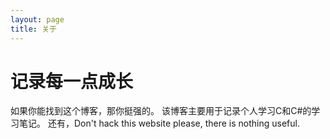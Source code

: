```yaml
---
layout: page
title: 关于
---
```


# 记录每一点成长
如果你能找到这个博客，那你挺强的。
该博客主要用于记录个人学习C和C#的学习笔记。
还有，Don't hack this website please, there is nothing useful.
